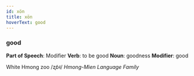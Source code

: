```yaml
---
id: xön
title: xön
hoverText: good
---
```


### good

**Part of Speech**: Modifier
**Verb**: to be good
**Noun**: goodness
**Modifier**: good

White Hmong zoo /ʐɒ̃˧/
*Hmong-Mien Language Family*
